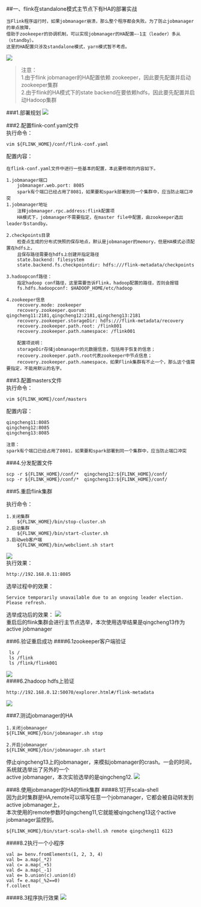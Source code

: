 ##一、flink在standalone模式主节点下有HA的部署实战 

```
当Flink程序运行时，如果jobmanager崩溃，那么整个程序都会失败。为了防止jobmanager的单点故障，
借助于zookeeper的协调机制，可以实现jobmanager的HA配置—-1主（leader）多从（standby）。
这里的HA配置只涉及standalone模式，yarn模式暂不考虑。 
```
![](images/20161031105508805.png)  

>注意：  
>1.由于flink jobmanager的HA配置依赖 zookeeper，因此要先配置并启动zookeeper集群   
>2.由于flink的HA模式下的state backend在要依赖hdfs，因此要先配置并启动Hadoop集群    

###1.部署规划
![](images/Snip20161118_128.png)  
       
###2.配置flink-conf.yaml文件  
执行命令：
```
vim ${FLINK_HOME}/conf/flink-conf.yaml
```
配置内容：
```
在flink-conf.yaml文件中进行一些基本的配置，本此要修改的内容如下。  

1.jobmanager端口
    jobmanager.web.port: 8085
    spark有个端口已经占用了8081，如果要和spark部署到同一个集群中，应当防止端口冲突
1.jobmanager地址
    注释jobmanager.rpc.address:flink配置项
    HA模式下，jobmanager不需要指定，在master file中配置，由zookeeper选出leader与standby。

2.checkpoints目录
    检查点生成的分布式快照的保存地点，默认是jobmanager的memory，但是HA模式必须配置在hdfs上，
    且保存路径需要在hdfs上创建并指定路径
    state.backend: filesystem
    state.backend.fs.checkpointdir: hdfs:///flink-metadata/checkpoints

3.hadoopconf路径：
    指定hadoop conf路径，这里需要告诉Flink，hadoop配置的路径，否则会报错
    fs.hdfs.hadoopconf: $HADOOP_HOME/etc/hadoop

4.zookeeper信息
    recovery.mode: zookeeper
    recovery.zookeeper.quorum: qingcheng11:2181,qingcheng12:2181,qingcheng13:2181
    recovery.zookeeper.storageDir: hdfs:///flink-metadata/recovery
    recovery.zookeeper.path.root: /flink001
    recovery.zookeeper.path.namespace: /flink001
    
    配置项说明：
    storageDir存储jobmanager的元数据信息，包括用于恢复的信息；
    recovery.zookeeper.path.root代表zookeeper中节点信息；
    recovery.zookeeper.path.namespace，如果Flink集群有不止一个，那么这个值需要指定，不能用默认的名字。
```
###3.配置masters文件  
执行命令：
```
vim ${FLINK_HOME}/conf/masters
```
配置内容：  
```
qingcheng11:8085
qingcheng12:8085
qingcheng13:8085

注意：
spark有个端口已经占用了8081，如果要和spark部署到同一个集群中，应当防止端口冲突
```

###4.分发配置文件
```
scp -r ${FLINK_HOME}/conf/*  qingcheng12:${FLINK_HOME}/conf/
scp -r ${FLINK_HOME}/conf/*  qingcheng13:${FLINK_HOME}/conf/
```
###5.重启flink集群

执行命令：
```
1.关闭集群
    ${FLINK_HOME}/bin/stop-cluster.sh    
2.启动集群
    ${FLINK_HOME}/bin/start-cluster.sh 
3.启动web客户端
    ${FLINK_HOME}/bin/webclient.sh start
```
![](images/Snip20161118_120.png)   
执行效果：
  
```
http://192.168.0.11:8085
```

选举过程中的效果：
```
Service temporarily unavailable due to an ongoing leader election. Please refresh.
```
选举成功后的效果：
![](images/Snip20161118_121.png)   
重启后的flink集群会进行主节点选举，本次使用选举结果是qingcheng13作为active jobmanager

###6.验证重启成功
####6.1zookeeper客户端验证
```
 ls /
 ls /flink
 ls /flink/flink001
```
![](images/Snip20161118_124.png)   
####6.2hadoop hdfs上验证
```
http://192.168.0.12:50070/explorer.html#/flink-metadata
```
![](images/Snip20161118_123.png)   

###7.测试jobmanager的HA

```
1.关闭jobmanager
${FLINK_HOME}/bin/jobmanager.sh stop

2.开启jobmanager   
${FLINK_HOME}/bin/jobmanager.sh start
```
停止qingcheng13上的jobmanager，来模拟jobmanager的crash。一会的时间，系统就选举出了另外的一个  
active jobmanager，本次实验选举的是qingcheng12.
![](images/Snip20161118_122.png)   

###8.使用jobmanager的HA的flink集群
####8.1打开scala-shell  
因为此时集群是HA,remote可以填写任意一个jobmanager，它都会被自动转发到active jobmanager上，  
本次使用的remote参数时qingcheng11,它就能被qingcheng13这个active jobmanager监控到。
```
${FLINK_HOME}/bin/start-scala-shell.sh remote qingcheng11 6123
```
####8.2执行一个小程序
```
val a= benv.fromElements(1, 2, 3, 4)
val b= a.map(_*2)
val c= a.map(_+5)
val d= a.map(_-1)
val e= b.union(c).union(d)
val f= e.map(_%2==0)
f.collect
```
####8.3程序执行效果
![](images/Snip20161118_126.png)   

